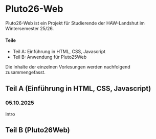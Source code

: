 # Pluto26-Web

Pluto26-Web ist ein Projekt für Studierende der HAW-Landshut im Wintersemester 25/26.

#### Teile 
- Teil A: Einführung in HTML, CSS, Javascript
- Teil B: Anwendung für Pluto25Web

Die Inhalte der einzelnen Vorlesungen werden nachfolgend zusammengefasst.




## Teil A (Einführung in HTML, CSS, Javascript)

### 05.10.2025
Intro







## Teil B (Pluto26Web)

